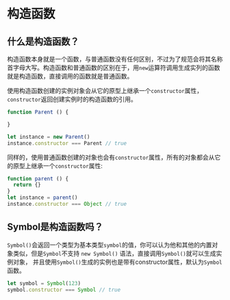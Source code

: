 # 构造函数

## 什么是构造函数？

构造函数本身就是一个函数，与普通函数没有任何区别，不过为了规范会将其名称首字母大写。构造函数和普通函数的区别在于，用`new`运算符调用生成实列的函数就是构造函数，直接调用的函数就是普通函数。

使用构造函数创建的实例对象会从它的原型上继承一个`constructor`属性，`constructor`返回创建实例时的构造函数的引用。

```js
function Parent () {

}

let instance = new Parent()
instance.constructor === Parent // true
```

同样的，使用普通函数创建的对象也会有`constructor`属性，所有的对象都会从它的原型上继承一个`constructor`属性:

```js
function parent () {
  return {}
}
let instance = parent()
instance.constructor === Object // true
```

## Symbol是构造函数吗？

`Symbol()`会返回一个类型为基本类型`symbol`的值，你可以认为他和其他的内置对象类似，但是`Symbol`不支持 `new Symbol()` 语法，直接调用`Symbol()`就可以生成实例对象，
并且使用`Symbol()`生成的实例也是带有constructor属性，默认为`Symbol`函数。

```js
let symbol = Symbol(123)
symbol.constructor === Symbol // true
```
